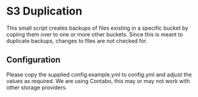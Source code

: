 # S3 Duplication

This small script creates backups of files existing in a specific bucket by copiing them over to one or more other buckets. Since this is meant to duplicate backups, changes to files are not checked for.

## Configuration

Please copy the supplied config.example.yml to config.yml and adjust the values as required. We are using Contabo, this may or may not work with other storage providers.